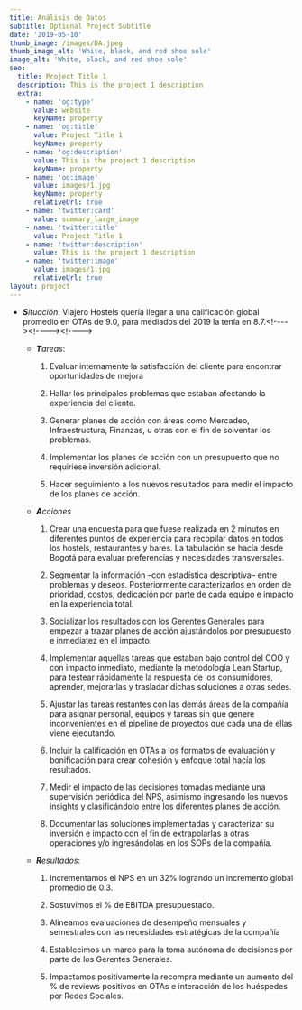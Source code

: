 ```yaml
---
title: Análisis de Datos
subtitle: Optional Project Subtitle
date: '2019-05-10'
thumb_image: /images/DA.jpeg
thumb_image_alt: 'White, black, and red shoe sole'
image_alt: 'White, black, and red shoe sole'
seo:
  title: Project Title 1
  description: This is the project 1 description
  extra:
    - name: 'og:type'
      value: website
      keyName: property
    - name: 'og:title'
      value: Project Title 1
      keyName: property
    - name: 'og:description'
      value: This is the project 1 description
      keyName: property
    - name: 'og:image'
      value: images/1.jpg
      keyName: property
      relativeUrl: true
    - name: 'twitter:card'
      value: summary_large_image
    - name: 'twitter:title'
      value: Project Title 1
    - name: 'twitter:description'
      value: This is the project 1 description
    - name: 'twitter:image'
      value: images/1.jpg
      relativeUrl: true
layout: project
---
```

*   ***S**ituación*: Viajero Hostels quería llegar a una calificación global promedio en OTAs de 9.0, para mediados del 2019 la tenía en 8.7.\<!---->\<!---->\<!---->
    *   ***T**areas*:

        1.  Evaluar internamente la satisfacción del cliente para encontrar oportunidades de mejora

        2.  Hallar los principales problemas que estaban afectando la experiencia del cliente.

        3.  Generar planes de acción con áreas como Mercadeo, Infraestructura, Finanzas, u otras con el fin de solventar los problemas.

        4.  Implementar los planes de acción con un presupuesto que no requiriese inversión adicional.

        5.  Hacer seguimiento a los nuevos resultados para medir el impacto de los planes de acción.

    <!---->

    *   ***A**cciones*

        1.  Crear una encuesta para que fuese realizada en 2 minutos en diferentes puntos de experiencia para recopilar datos en todos los hostels, restaurantes y bares. La tabulación se hacía desde Bogotá para evaluar preferencias y necesidades transversales.

        2.  Segmentar la información –con estadística descriptiva– entre problemas y deseos. Posteriormente caracterizarlos en orden de prioridad, costos, dedicación por parte de cada equipo e impacto en la experiencia total.

        3.  Socializar los resultados con los Gerentes Generales para empezar a trazar planes de acción ajustándolos por presupuesto e inmediatez en el impacto.

        4.  Implementar aquellas tareas que estaban bajo control del COO y con impacto inmediato, mediante la metodología Lean Startup, para testear rápidamente la respuesta de los consumidores, aprender, mejorarlas y trasladar dichas soluciones a otras sedes.

        5.  Ajustar las tareas restantes con las demás áreas de la compañía para asignar personal, equipos y tareas sin que genere inconvenientes en el pipeline de proyectos que cada una de ellas viene ejecutando.

        6.  Incluir la calificación en OTAs a los formatos de evaluación y bonificación para crear cohesión y enfoque total hacía los resultados.

        7.  Medir el impacto de las decisiones tomadas mediante una supervisión periódica del NPS, asimismo ingresando los nuevos insights y clasificándolo entre los diferentes planes de acción.

        8.  Documentar las soluciones implementadas y caracterizar su inversión e impacto con el fin de extrapolarlas a otras operaciones y/o ingresándolas en los SOPs de la compañía.

    <!---->

    *   ***R**esultados*:

        1.  Incrementamos el NPS en un 32% logrando un incremento global promedio de 0.3.

        2.  Sostuvimos el % de EBITDA presupuestado.

        3.  Alineamos evaluaciones de desempeño mensuales y semestrales con las necesidades estratégicas de la compañía

        4.  Establecimos un marco para la toma autónoma de decisiones por parte de los Gerentes Generales.

        5.  Impactamos positivamente la recompra mediante un aumento del % de reviews positivos en OTAs e interacción de los huéspedes por Redes Sociales.
